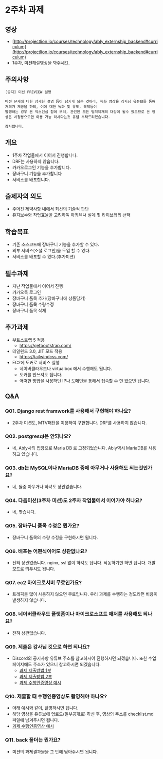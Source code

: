 # 2주차 과제

## 영상

- [http://projectlion.io/courses/technology/ably_externship_backend#curriculum](http://projectlion.io/courses/technology/ably_externship_backend#curriculum)
- 1주차, 미션해설영상을 봐주세요.

## 주의사항

```
[공지] 미션 PREVIEW 설명

미션 문제에 대한 상세한 설명 등이 담기게 되는 것이라, 녹화 영상을 강사님 유튜브를 통해 저희가 제공을 하되, 이에 대한 녹화 및 유포, 복제등이
발생하는 경우 본 익스턴십 참여 부터, 관련된 모든 법적제재의 대상이 될수 있으므로 본 영상은 시청용으로만 이용 가능 하시다는것 유념 부탁드리겠습니다.

감사합니다.

```

## 개요

- 1주차 작업물에서 이어서 진행합니다.
- DRF는 사용하지 않습니다.
- 카카오로그인 기능을 추가합니다.
- 장바구니 기능을 추가합니다
- 서비스를 배포합니다.

## 출제자의 의도

- 주어진 제약사항 내에서 최선의 기술적 판단
- 유지보수와 작업효율을 고려하여 아키텍쳐 설계 및 라이브러리 선택

## 학습목표

- 기존 소스코드에 장바구니 기능을 추가할 수 있다.
- 외부 서비스(소셜 로그인)을 도입 할 수 있다.
- 서비스를 배포할 수 있다.(추가미션)

## 필수과제

- 지난 작업물에서 이어서 진행
- 카카오톡 로그인
- 장바구니 품목 추가(장바구니에 상품담기)
- 장바구니 품목 수량수정
- 장바구니 품목 삭제

## 추가과제

- 부트스트랩 5 적용
  - https://getbootstrap.com/
- 테일윈드 3.0, JIT 모드 적용
  - https://tailwindcss.com/
- EC2에 도커로 서비스 실행
  - 네이버클라우드나 virtualbox 에서 수행해도 됩니다.
  - 도커를 안쓰셔도 됩니다.
  - 어떠한 방법을 사용하던 IP나 도메인을 통해서 접속할 수 만 있으면 됩니다.

## Q&A

### Q01. Django rest framwork를 사용해서 구현해야 하나요?

- 2주차 미션도, MTV패턴을 이용하여 구현합니다. DRF를 사용하지 않습니다.

### Q02. postgresql은 안되나요?

- 네, Ably사의 입장으로 Maria DB 로 고정되었습니다. Ably역시 MariaDB를 사용하고 있습니다.

### Q03. db는 MySQL이나 MariaDB 중에 아무거나 사용해도 되는것인가요?

- 네, 둘중 아무거나 하셔도 상관없습니다.

### Q04. 다음미션(3주차 미션)도 2주차 작업물에서 이어가야 하나요?

- 네, 맞습니다.

### Q05. 장바구니 품목 수정은 뭔가요?

- 장바구니 품목의 수량 수정을 구현하시면 됩니다.

### Q06. 배포는 어떤식이어도 상관없나요?

- 전혀 상관없습니다. nginx, ssl 없이 하셔도 됩니다. 작동하기만 하면 됩니다. 개발모드로 띄우셔도 됩니다.

### Q07. ec2 마이크로서버 무료인가요?

- 트레픽을 많이 사용하지 않으면 무료입니다. 우리 과제를 수행하는 정도라면 비용이 발생하지 않습니다.

### Q08. 네이버클라우드 플랫폼이나 마이크로소프트 애저를 사용해도 되나요?

- 전혀 상관없습니다.

### Q09. 제출은 강사님 깃으로 하면 되나요?

- Discord의 공지사항 유튜브 주소를 참고하시어 진행하시면 되겠습니다. 또한 수업페이지에도 주소가 있으니 참고하시면 되겠습니다.
  - [과제 제출방법 1부](https://youtu.be/QAHEWqFDo5U)
  - [과제 제출방법 2부](https://youtu.be/biZXRksAm4U)
  - [과제 수행인증영상 예시](https://youtu.be/g0p_GsjAHRA)

### Q10. 제출할 때 수행인증영상도 촬영해야 하나요?

- 아래 예시와 같이, 촬영하시면 됩니다.
- 해당 영상을 유튜브에 업로드(일부공개로) 하신 후, 영상의 주소를 checklist.md 파일에 남겨주시면 됩니다.
- [과제 수행인증영상 예시](https://youtu.be/g0p_GsjAHRA)

### Q11. back 폴더는 뭔가요?

- 미션의 과제결과물을 그 안에 담아주시면 됩니다.
